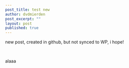 ```yaml
---
post_title: test new
author: dvdmierden
post_excerpt: ""
layout: post
published: true
---
```

new post, created in github, but not synced to WP, i hope!

&nbsp;

alaaa
